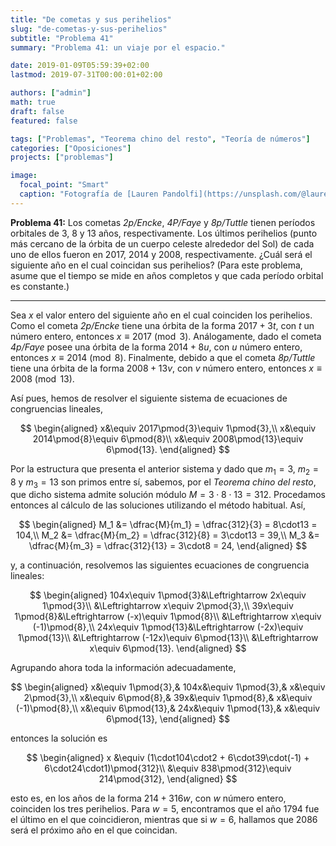 ```yaml
---
title: "De cometas y sus perihelios"
slug: "de-cometas-y-sus-perihelios"
subtitle: "Problema 41"
summary: "Problema 41: un viaje por el espacio."

date: 2019-01-09T05:59:39+02:00
lastmod: 2019-07-31T00:00:01+02:00

authors: ["admin"]
math: true
draft: false
featured: false

tags: ["Problemas", "Teorema chino del resto", "Teoría de números"]
categories: ["Oposiciones"]
projects: ["problemas"]

image:
  focal_point: "Smart"
  caption: "Fotografía de [Lauren Pandolfi](https://unsplash.com/@laurencpandolfi), disponible en [Unsplash](https://unsplash.com/photos/zD5ry8Up83M)."
---
```


**Problema 41:** Los cometas *2p/Encke*, *4P/Faye* y *8p/Tuttle* tienen períodos orbitales de $3$, $8$ y $13$ años, respectivamente. Los últimos perihelios (punto más cercano de la órbita de un cuerpo celeste alrededor del Sol) de cada uno de ellos fueron en $2017$, $2014$ y $2008$, respectivamente. ¿Cuál será el siguiente año en el cual coincidan sus perihelios? (Para este problema, asume que el tiempo se mide en años completos y que cada período orbital es constante.)

***

Sea $x$ el valor entero del siguiente año en el cual coinciden los perihelios. Como el cometa *2p/Encke* tiene una órbita de la forma $2017+3t$, con $t$ un número entero, entonces $x\equiv 2017\pmod{3}$. Análogamente, dado el cometa *4p/Faye* posee una órbita de la forma $2014+8u$, con $u$ número entero, entonces $x\equiv 2014\pmod{8}$. Finalmente, debido a que el cometa *8p/Tuttle* tiene una órbita de la forma $2008+13v$, con $v$ número entero, entonces $x\equiv 2008\pmod{13}$.

Así pues, hemos de resolver el siguiente sistema de ecuaciones de congruencias lineales,

$$
\begin{aligned}
x&\equiv 2017\pmod{3}\equiv 1\pmod{3},\\
x&\equiv 2014\pmod{8}\equiv 6\pmod{8}\\
x&\equiv 2008\pmod{13}\equiv 6\pmod{13}.
\end{aligned}
$$

Por la estructura que presenta el anterior sistema y dado que $m_1=3$, $m_2=8$ y $m_3=13$ son primos entre sí, sabemos, por el *Teorema chino del resto*, que dicho sistema admite solución módulo $M=3\cdot8\cdot13 = 312$. Procedamos entonces al cálculo de las soluciones utilizando el método habitual. Así,

$$
\begin{aligned}
M_1 &= \dfrac{M}{m_1} = \dfrac{312}{3} = 8\cdot13 = 104,\\
M_2 &= \dfrac{M}{m_2} = \dfrac{312}{8} = 3\cdot13 = 39,\\
M_3 &= \dfrac{M}{m_3} = \dfrac{312}{13} = 3\cdot8 = 24,
\end{aligned}
$$

y, a continuación, resolvemos las siguientes ecuaciones de congruencia lineales:

$$
\begin{aligned}
104x\equiv 1\pmod{3}&\Leftrightarrow 2x\equiv 1\pmod{3}\\
&\Leftrightarrow x\equiv 2\pmod{3},\\
39x\equiv 1\pmod{8}&\Leftrightarrow (-x)\equiv 1\pmod{8}\\
&\Leftrightarrow x\equiv (-1)\pmod{8},\\
24x\equiv 1\pmod{13}&\Leftrightarrow (-2x)\equiv 1\pmod{13}\\
&\Leftrightarrow (-12x)\equiv 6\pmod{13}\\
&\Leftrightarrow x\equiv 6\pmod{13}.
\end{aligned}
$$

Agrupando ahora toda la información adecuadamente,

$$
\begin{aligned}
x&\equiv 1\pmod{3},& 104x&\equiv 1\pmod{3},& x&\equiv 2\pmod{3},\\
x&\equiv 6\pmod{8},& 39x&\equiv 1\pmod{8},& x&\equiv (-1)\pmod{8},\\
x&\equiv 6\pmod{13},& 24x&\equiv 1\pmod{13},& x&\equiv 6\pmod{13},
\end{aligned}
$$

entonces la solución es 

$$
\begin{aligned}
x &\equiv (1\cdot104\cdot2 + 6\cdot39\cdot(-1) + 6\cdot24\cdot1)\pmod{312}\\
&\equiv 838\pmod{312}\equiv 214\pmod{312},
\end{aligned}
$$

esto es, en los años de la forma $214+316w$, con $w$ número entero, coinciden los tres perihelios. Para $w=5$, encontramos que el año $1794$ fue el último en el que coincidieron, mientras que si $w=6$, hallamos que $2086$ será el próximo año en el que coincidan.

